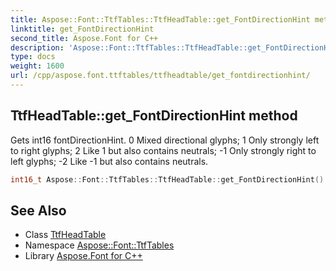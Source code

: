 ```yaml
---
title: Aspose::Font::TtfTables::TtfHeadTable::get_FontDirectionHint method
linktitle: get_FontDirectionHint
second_title: Aspose.Font for C++
description: 'Aspose::Font::TtfTables::TtfHeadTable::get_FontDirectionHint method. Gets int16 fontDirectionHint. 0 Mixed directional glyphs; 1 Only strongly left to right glyphs; 2 Like 1 but also contains neutrals; -1 Only strongly right to left glyphs; -2 Like -1 but also contains neutrals in C++.'
type: docs
weight: 1600
url: /cpp/aspose.font.ttftables/ttfheadtable/get_fontdirectionhint/
---
```

## TtfHeadTable::get_FontDirectionHint method


Gets int16 fontDirectionHint. 0 Mixed directional glyphs; 1 Only strongly left to right glyphs; 2 Like 1 but also contains neutrals; -1 Only strongly right to left glyphs; -2 Like -1 but also contains neutrals.

```cpp
int16_t Aspose::Font::TtfTables::TtfHeadTable::get_FontDirectionHint() const
```

## See Also

* Class [TtfHeadTable](../)
* Namespace [Aspose::Font::TtfTables](../../)
* Library [Aspose.Font for C++](../../../)
